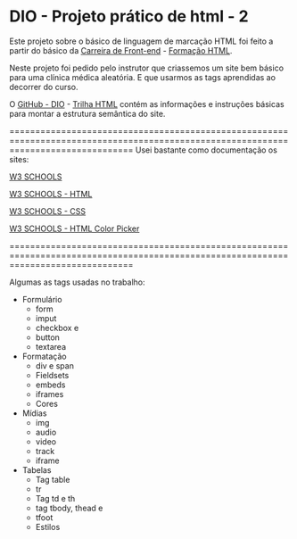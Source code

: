 
# DIO - Projeto prático de html - 2

Este projeto sobre o básico de linguagem de marcação HTML foi feito a partir do básico da [Carreira de Front-end](https://www.dio.me/careers/front-end) - [Formação HTML](https://www.dio.me/curso-html).

Neste projeto foi pedido pelo instrutor que criassemos um site bem básico para uma clínica médica aleatória. E que  usarmos as tags aprendidas ao decorrer do curso.

O [GitHub - DIO](https://github.com/digitalinnovationone) - [Trilha HTML](https://github.com/digitalinnovationone/trilha-html-modulo-2?tab=readme-ov-file#estrutura-das-p%C3%A1ginas) contém as informações e instruções básicas para montar a estrutura semântica do site.

====================================================================================================================================
Usei bastante como documentação os sites: 

[W3 SCHOOLS](https://www.w3schools.com/) 

[W3 SCHOOLS - HTML](https://www.w3schools.com/html/default.asp) 

[W3 SCHOOLS - CSS](https://www.w3schools.com/css/default.asp) 

[W3 SCHOOLS - HTML Color Picker](https://www.w3schools.com/colors/colors_picker.asp)


====================================================================================================================================


Algumas as tags usadas no trabalho:

- Formulário 
    - form 
    - imput 
    - checkbox e <radio> 
    - button 
    - textarea
- Formatação 
    - div e span 
    - Fieldsets 
    - embeds 
    - iframes 
    - Cores 
- Mídias 
    - img 
    - audio 
    - video 
    - track 
    - iframe 
- Tabelas 
    - Tag table 
    - tr 
    - Tag td e th 
    - tag tbody, thead e
    - tfoot
    - Estilos




